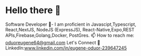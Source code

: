 # Hello there 👋
Software Developer
🍔- I am proficient in Javascipt,Typescript, React,NextJS, NodeJS (ExpressJS), React-Native,Expo,REST APIs,Firebase,Golang,Docker, PostGres.
📫 How to reach me: oduoreugene64@gmail.com
Let's Connect 🤝
LinkedIn:www.linkedin.com/in/eugene-oduor-239647245
